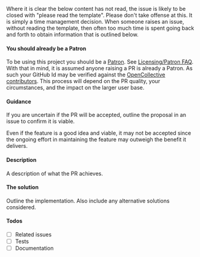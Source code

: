 Where it is clear the below content has not read, the issue is likely to be closed with "please read the template". Please don't take offense at this. It is simply a time management decision. When someone raises an issue, without reading the template, then often too much time is spent going back and forth to obtain information that is outlined below.


#### You should already be a Patron

To be using this project you should be a [Patron](https://opencollective.com/graphqlentityframework/order/8286). See [Licensing/Patron FAQ](https://github.com/SimonCropp/graphqlentityframework/blob/master/doco/licensing-patron-faq.md). With that in mind, it is assumed anyone raising a PR is already a Patron. As such your GitHub Id may be verified against the [OpenCollective contributors](https://opencollective.com/graphqlentityframework#contributors). This process will depend on the PR quality, your circumstances, and the impact on the larger user base.


#### Guidance

If you are uncertain if the PR will be accepted, outline the proposal in an issue to confirm it is viable.

Even if the feature is a good idea and viable, it may not be accepted since the ongoing effort in maintaining the feature may outweigh the benefit it delivers.


#### Description

A description of what the PR achieves.


#### The solution

Outline the implementation. Also include any alternative solutions considered.


#### Todos

 * [ ] Related issues
 * [ ] Tests
 * [ ] Documentation